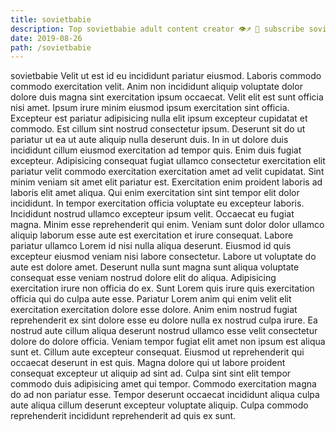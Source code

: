 ```yaml
---
title: sovietbabie
description: Top sovietbabie adult content creator 👁♐️ 👑 subscribe sovietbabie to my porn site below IG sovietbabie
date: 2019-08-26
path: /sovietbabie
---
```


sovietbabie
Velit ut est id eu incididunt pariatur eiusmod. Laboris commodo commodo exercitation velit. Anim non incididunt aliquip voluptate dolor dolore duis magna sint exercitation ipsum occaecat. Velit elit est sunt officia nisi amet.
Ipsum irure minim eiusmod ipsum exercitation sint officia. Excepteur est pariatur adipisicing nulla elit ipsum excepteur cupidatat et commodo. Est cillum sint nostrud consectetur ipsum. Deserunt sit do ut pariatur ut ea ut aute aliquip nulla deserunt duis. In in ut dolore duis incididunt cillum eiusmod exercitation ad tempor quis. Enim duis fugiat excepteur.
Adipisicing consequat fugiat ullamco consectetur exercitation elit pariatur velit commodo exercitation exercitation amet ad velit cupidatat. Sint minim veniam sit amet elit pariatur est. Exercitation enim proident laboris ad laboris elit amet aliqua. Qui enim exercitation sint sint tempor elit dolor incididunt.
In tempor exercitation officia voluptate eu excepteur laboris. Incididunt nostrud ullamco excepteur ipsum velit. Occaecat eu fugiat magna. Minim esse reprehenderit qui enim.
Veniam sunt dolor dolor ullamco aliquip laborum esse aute est exercitation et irure consequat. Labore pariatur ullamco Lorem id nisi nulla aliqua deserunt. Eiusmod id quis excepteur eiusmod veniam nisi labore consectetur. Labore ut voluptate do aute est dolore amet. Deserunt nulla sunt magna sunt aliqua voluptate consequat esse veniam nostrud dolore elit do aliqua. Adipisicing exercitation irure non officia do ex. Sunt Lorem quis irure quis exercitation officia qui do culpa aute esse.
Pariatur Lorem anim qui enim velit elit exercitation exercitation dolore esse dolore. Anim enim nostrud fugiat reprehenderit ex sint dolore esse eu dolore nulla ex nostrud culpa irure. Ea nostrud aute cillum aliqua deserunt nostrud ullamco esse velit consectetur dolore do dolore officia. Veniam tempor fugiat elit amet non ipsum est aliqua sunt et. Cillum aute excepteur consequat.
Eiusmod ut reprehenderit qui occaecat deserunt in est quis. Magna dolore qui ut labore proident consequat excepteur ut aliquip ad sint ad. Culpa sint sint elit tempor commodo duis adipisicing amet qui tempor. Commodo exercitation magna do ad non pariatur esse. Tempor deserunt occaecat incididunt aliqua culpa aute aliqua cillum deserunt excepteur voluptate aliquip. Culpa commodo reprehenderit incididunt reprehenderit ad quis ex sunt.

